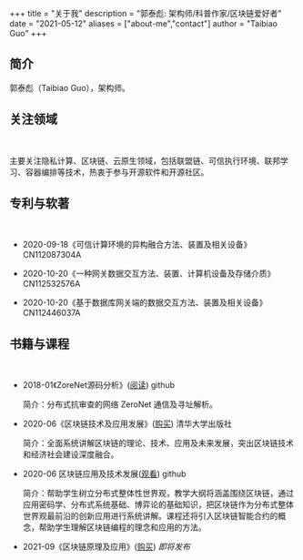 +++
title = "关于我"
description = "郭泰彪: 架构师/科普作家/区块链爱好者"
date = "2021-05-12"
aliases = ["about-me","contact"]
author = "Taibiao Guo"
+++

## 简介

郭泰彪（Taibiao Guo），架构师。

## 关注领域

<br />

主要关注隐私计算、区块链、云原生领域，包括联盟链、可信执行环境、联邦学习、容器编排等技术，热衷于参与开源软件和开源社区。

## 专利与软著

<br />

 * 2020-09-18《可信计算环境的异构融合方法、装置及相关设备》         CN112087304A     

 * 2020-10-20《一种网关数据交互方法、装置、计算机设备及存储介质》      CN112532576A    
 
 * 2020-10-20《基于数据库网关端的数据交互方法、装置及相关设备》       CN112446037A    

## 书籍与课程

<br />

 * 2018-01《ZoreNet源码分析》([阅读](https://taibiaoguo.gitbooks.io/zeronetcommunicationanalysis/content/book_ZN/chapter1.html))    github   

    简介：分布式抗审查的网络 ZeroNet 通信及寻址解析。 
    
 * 2020-06《区块链技术及应用发展》([购买](https://item.jd.com/12923348.html))    清华大学出版社 

    简介：全面系统讲解区块链的理论、技术、应用及未来发展，突出区块链技术和经济社会建设深度融合。
    
 * 2020-06 区块链应用及技术发展([观看](https://taibiaoguo.github.io/blockchain101/2019-2020-spring-class-schedule/))    github 

    简介：帮助学生树立分布式整体性世界观，教学大纲将涵盖围绕区块链，通过应用密码学、分布式系统基础、博弈论的基础知识，把区块链作为分布式整体世界观最前沿的创新应用进行系统讲解。课程还将引入区块链智能合约的概念，帮助学生理解区块链编程的理念和应用的方法。

 * 2021-09《区块链原理及应用》([购买](https://item.jd.com/12923348.html))  *即将发布* 


<br />


